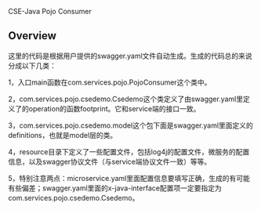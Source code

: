 CSE-Java Pojo Consumer


## Overview
这里的代码是根据用户提供的swagger.yaml文件自动生成。生成的代码总的来说分成以下几类：

1，入口main函数在com.services.pojo.PojoConsumer这个类中。

2，com.services.pojo.csedemo.Csedemo这个类定义了由swagger.yaml里定义了的operation的函数footprint。它和service端的接口一致。

3，com.services.pojo.csedemo.model这个包下面是swagger.yaml里面定义的definitions，也就是model层的类。

4，resource目录下定义了一些配置文件，包括log4j的配置文件，微服务的配置信息，以及swagger协议文件（与service端协议文件一致）等等。

5，特别注意两点：microservice.yaml里面配置信息要填写正确，生成的有可能有些偏差；swagger.yaml里面的x-java-interface配置项一定要指定为com.services.pojo.csedemo.Csedemo。